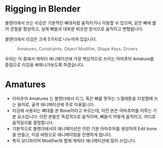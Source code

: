 # Rigging in Blender

블렌더에서 쓰는 리깅은 기본적인 뼈대처럼 움직이거나 이동할 수 있으며, 같은 뼈에 붙어 관절을 형성하고, 실제 뼈들과 대부분 비슷한 방식으로 움직이고 변형됩니다. 

블렌더에서 리깅은 크게 5가지로 나누어져 있습니다. 
> Amatures, Constraints, Object Modifier, Shape Keys, Drivers 

우리는 이 중에서 캐릭터 애니메이션에 가장 핵심적으로 쓰이는 아마추어 Amature를 중점으로 리깅을 배워나가보도록 하겠습니다. 

# Amatures
- 아마추어 Amatures 는 블렌더에서 리그, 혹은 뼈를 뜻하는 스켈레톤을 지칭할때 쓰는 용어로, 골격 애니메이션에 주로 이용됩니다. 
- 리깅에 사용되는 뼈대를 본 Bone이라고 부르는데, 이런 본은 아마추어를 이루는 기본 요소입니다. 이런 본들은 독립적으로 움직이며, 뼈들이 어떻게 움직이고, 어디로 움직일지를 결정합니다. 
- 기본적으로 블렌더에서의 애니메이션은 이런 기본 아마추어를 생성하여 Edit bone을 만들고, 이걸 바탕으로 애니메이팅을 진행하게 됩니다. 
- 특히 모디파이어 Modifier와 함께 캐릭터 애니메이션에 많이 쓰입니다.
